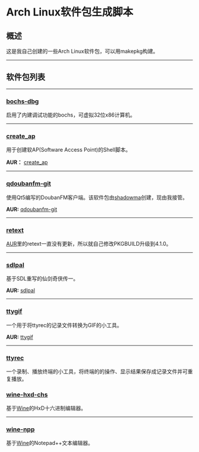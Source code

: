 Arch Linux软件包生成脚本
=======================

概述
----

这是我自己创建的一些Arch Linux软件包，可以用makepkg构建。

--------

软件包列表
---------

--------

### [bochs-dbg](http://bochs.sourceforge.net/) ###

启用了内建调试功能的bochs，可虚拟32位x86计算机。

------

### [create_ap](https://github.com/oblique/configs/blob/master/bin/create_ap) ###

用于创建软AP(Software Access Point)的Shell脚本。

**AUR：** [create_ap](https://aur.archlinux.org/packages/create_ap/)

------

### [qdoubanfm-git](https://gitcafe.com/zonyitoo/doubanfm-qt) ###

使用Qt5编写的DoubanFM客户端。该软件包由[shadowma](https://aur.archlinux.org/account/shadowma)创建，现由我接管。

**AUR:** [qdoubanfm-git](https://aur.archlinux.org/packages/qdoubanfm-git/)

------

### [retext](http://retext.sourceforge.net/) ###

[AUR](https://aur.archlinux.org/)里的retext一直没有更新，所以就自己修改PKGBUILD升级到4.1.0。

------

### [sdlpal](http://sdlpal.codeplex.com/) ###

基于SDL重写的仙剑奇侠传一。

**AUR:** [sdlpal](https://aur.archlinux.org/packages/sdlpal/)

------

### [ttygif](https://github.com/icholy/ttygif) ###

一个用于将ttyrec的记录文件转换为GIF的小工具。

**AUR:** [ttygif](https://aur.archlinux.org/packages/ttygif/)

------

### [ttyrec](http://0xcc.net/ttyrec/index.html.en) ###

一个录制、播放终端的小工具，将终端的的操作、显示结果保存成记录文件并可重复播放。

### [wine-hxd-chs](http://www.mh-nexus.de/en/hxd/) ###

基于[Wine](http://zh.wikipedia.org/wiki/Wine)的HxD十六进制编辑器。

------

### [wine-npp](http://notepad-plus-plus.org/) ###

基于[Wine](http://zh.wikipedia.org/wiki/Wine)的Notepad++文本编辑器。

